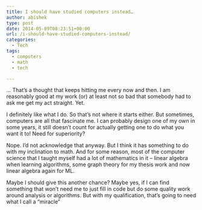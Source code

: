 ```yaml
---
title: I should have studied computers instead…
author: abishek
type: post
date: 2014-05-09T08:23:51+00:00
url: /i-should-have-studied-computers-instead/
categories:
  - Tech
tags:
  - computers
  - math
  - tech

---
```

&#8230; That&#8217;s a thought that keeps hitting me every now and then. I am reasonably good at my work (or) at least not so bad that somebody had to ask me get my act straight. Yet. 

I definitely like what I do. So that&#8217;s not where it starts either. But sometimes, computers are all that fascinate me. I can probably design one of my own in some years, it still doesn&#8217;t count for actually getting one to do what you want it to! Need for superiority?

Nope. I&#8217;d not acknowledge that anyway. But I think it has something to do with my inclination to math. And for some reason, most of the computer science that I taught myself had a lot of mathematics in it &#8211; linear algebra when learning algorithms, some graph theory for my thesis work and now linear algebra again for ML. 

Maybe I should give this another chance? Maybe yes, if I can find something that won&#8217;t need me to just fill in code but do some quality work around analysis or algorithms. But with my qualification, that&#8217;s going to need what I call a &#8220;miracle&#8221;